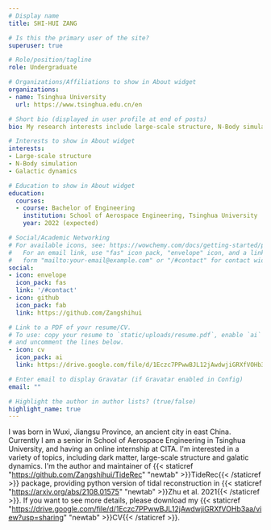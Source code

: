 ```yaml
---
# Display name
title: SHI-HUI ZANG

# Is this the primary user of the site?
superuser: true

# Role/position/tagline
role: Undergraduate

# Organizations/Affiliations to show in About widget
organizations:
- name: Tsinghua University
  url: https://www.tsinghua.edu.cn/en

# Short bio (displayed in user profile at end of posts)
bio: My research interests include large-scale structure, N-Body simulation and galactic dynamics.

# Interests to show in About widget
interests:
- Large-scale structure
- N-Body simulation
- Galactic dynamics

# Education to show in About widget
education:
  courses:
  - course: Bachelor of Engineering
    institution: School of Aerospace Engineering, Tsinghua University
    year: 2022 (expected)

# Social/Academic Networking
# For available icons, see: https://wowchemy.com/docs/getting-started/page-builder/#icons
#   For an email link, use "fas" icon pack, "envelope" icon, and a link in the
#   form "mailto:your-email@example.com" or "/#contact" for contact widget.
social:
- icon: envelope
  icon_pack: fas
  link: '/#contact'
- icon: github
  icon_pack: fab
  link: https://github.com/Zangshihui

# Link to a PDF of your resume/CV.
# To use: copy your resume to `static/uploads/resume.pdf`, enable `ai` icons in `params.toml`, 
# and uncomment the lines below.
- icon: cv
  icon_pack: ai
  link: https://drive.google.com/file/d/1Eczc7PPwwBJL12jAwdwjiGRXfVOHb3aa/view?usp=sharing

# Enter email to display Gravatar (if Gravatar enabled in Config)
email: ""

# Highlight the author in author lists? (true/false)
highlight_name: true
---
```


I was born in Wuxi, Jiangsu Province, an ancient city in east China. Currently I am a senior in School of Aerospace Engineering in Tsinghua University, and having an online internship at CITA. I'm interested in a variety of topics, including dark matter, large-scale structure and galatic dynamics. I'm the author and maintainer of {{< staticref "https://github.com/Zangshihui/TideRec" "newtab" >}}TideRec{{< /staticref >}} package, providing python version of tidal reconstruction in {{< staticref "https://arxiv.org/abs/2108.01575" "newtab" >}}Zhu et al. 2021{{< /staticref >}}. If you want to see more details, please download my {{< staticref "https://drive.google.com/file/d/1Eczc7PPwwBJL12jAwdwjiGRXfVOHb3aa/view?usp=sharing" "newtab" >}}CV{{< /staticref >}}.
